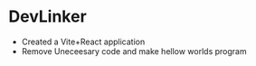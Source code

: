 # DevLinker
- Created a Vite+React application
- Remove Uneceesary code and make hellow worlds program